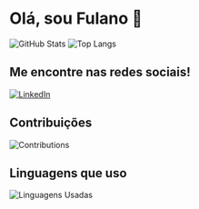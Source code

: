 # Olá, sou Fulano 👋

![GitHub Stats](https://github-readme-stats.vercel.app/api?username=patife1&show_icons=true&count_private=true&hide=prs&hide_title=true)
![Top Langs](https://github-readme-stats.vercel.app/api/top-langs/?username=patife1&layout=compact)

## Me encontre nas redes sociais!

[![LinkedIn](https://img.shields.io/badge/LinkedIn-0A66C2?logo=linkedin&logoColor=white)](https://www.linkedin.com/in/fulano/)


## Contribuições

![Contributions](https://github-contribution-grid-sigma-five.vercel.app/api/?username=patife1)

## Linguagens que uso

![Linguagens Usadas](https://github-readme-stats.vercel.app/api/top-langs/?username=patife1&layout=compact)



